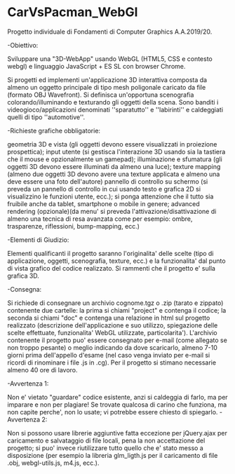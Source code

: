 # CarVsPacman_WebGl

Progetto individuale di Fondamenti di Computer Graphics A.A.2019/20.

-Obiettivo:

Sviluppare una "3D-WebApp" usando WebGL (HTML5, CSS e contesto webgl) e linguaggio JavaScript + ES SL con browser Chrome.

Si progetti ed implementi un'applicazione 3D interattiva composta da almeno un oggetto principale di tipo mesh poligonale caricato da file (formato OBJ Wavefront). Si definisca un'opportuna scenografia colorando/illuminando e texturando gli oggetti della scena. Sono banditi i videogioco/applicazioni denominati ''sparatutto'' e ''labirinti'' e caldeggiati quelli di tipo ''automotive''.

-Richieste grafiche obbligatorie:

geometria 3D e vista (gli oggetti devono essere visualizzati in proiezione prospettica);
input utente (si gestisca l'interazione 3D usando sia la tastiera che il mouse e opzionalmente un gamepad);
illuminazione e sfumatura (gli oggetti 3D devono essere illuminati da almeno una luce);
texture mapping (almeno due oggetti 3D devono avere una texture applicata e almeno una deve essere una foto dell'autore)
pannello di controllo su schermo (si preveda un pannello di controllo in cui usando testo e grafica 2D si visualizzino le funzioni utente, ecc.);
si ponga attenzione che il tutto sia fruibile anche da tablet, smartphone o mobile in genere;
advanced rendering (opzionale)(da menu' si preveda l'attivazione/disattivazione di almeno una tecnica di resa avanzata come per esempio: ombre, trasparenze, riflessioni, bump-mapping, ecc.)

-Elementi di Giudizio:

Elementi qualificanti il progetto saranno l'originalita' delle scelte (tipo di applicazione, oggetti, scenografia, texture, ecc.) e la funzionalita' dal punto di vista grafico del codice realizzato. Si rammenti che il progetto e' sulla grafica 3D.

-Consegna:

Si richiede di consegnare un archivio cognome.tgz o .zip (tarato e zippato) contenente due cartelle:
la prima si chiami "project" e contenga il codice;
la seconda si chiami "doc" e contenga una relazione in html sul progetto realizzato (descrizione dell'applicazione e suo utilizzo, spiegazione delle scelte effettuate, funzionalita' WebGL utilizzate, particolarita').
L'archivio contenente il progetto puo' essere consegnato per e-mail (come allegato se non troppo pesante) o meglio indicando da dove scaricarlo, almeno 7-10 giorni prima dell'appello d'esame (nel caso venga inviato per e-mail si ricordi di rinominare i file .js in .cg).
Per il progetto si stimano necessarie almeno 40 ore di lavoro.

-Avvertenza 1:

Non e' vietato "guardare" codice esistente, anzi si caldeggia di farlo, ma per imparare e non per plagiare! Se trovate qualcosa di carino che funziona, ma non capite perche', non lo usate; vi potrebbe essere chiesto di spiegarlo.
-Avvertenza 2:

Non si possono usare librerie aggiuntive fatta eccezione per jQuery.ajax per caricamento e salvataggio di file locali, pena la non accettazione del progetto; si puo' invece riutilizzare tutto quello che e' stato messo a disposizione (per esempio la libreria glm_ligth.js per il caricamento di file .obj, webgl-utils.js, m4.js, ecc.).
